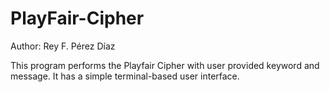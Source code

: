 # PlayFair-Cipher
Author: Rey F. Pérez Díaz

This program performs the Playfair Cipher with user provided keyword and message. 
It has a simple terminal-based user interface. 
